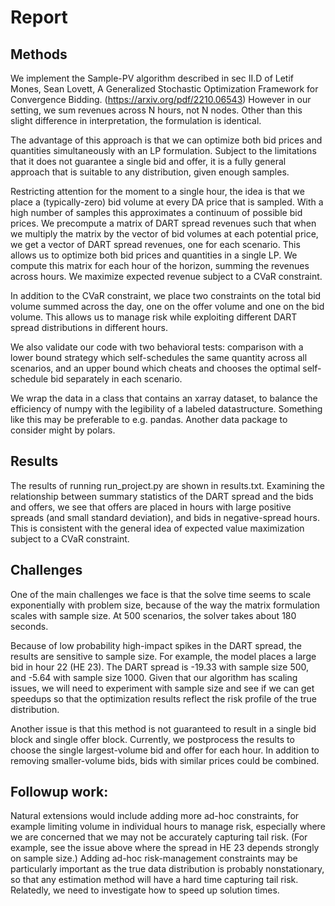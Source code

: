 # Report
## Methods
We implement the Sample-PV algorithm described in sec II.D of
Letif Mones, Sean Lovett, A Generalized Stochastic Optimization Framework for Convergence Bidding.
(https://arxiv.org/pdf/2210.06543) 
However in our setting, we sum revenues across N hours, not N nodes. Other than this slight difference in
interpretation, the formulation is identical.

The advantage of this approach is that we can optimize both bid prices and quantities simultaneously with an LP 
formulation. Subject to the limitations that it does not guarantee a single bid and offer, it is a fully 
general approach that is suitable to any distribution, given enough samples.

Restricting attention for the moment to a single hour, the idea is that we place a (typically-zero)
bid volume at every DA price that is sampled. With a high number of samples this approximates a
continuum of possible bid prices. We precompute a matrix of DART spread revenues such that when we
multiply the matrix by the vector of bid volumes at each potential price, we get a vector of DART
spread revenues, one for each scenario. This allows us to optimize both bid prices and quantities in a single LP.
We compute this matrix for each hour of the horizon, summing the revenues across hours.
We maximize expected revenue subject to a CVaR constraint.

In addition to the CVaR constraint, we place two constraints on the total bid volume summed across the day,
one on the offer volume and one on the bid volume. This allows us to manage risk while exploiting
different DART spread distributions in different hours.

We also validate our code with two behavioral tests: comparison with a lower bound strategy which self-schedules the 
same quantity across all scenarios, and an upper bound which cheats and chooses the optimal self-schedule bid separately
in each scenario.

We wrap the data in a class that contains an xarray dataset, to balance the efficiency of numpy with the
legibility of a labeled datastructure. Something like this may be preferable to e.g. pandas. 
Another data package to consider might by polars. 

## Results
The results of running run_project.py are shown in results.txt.
Examining the relationship between summary statistics of the DART spread and the bids and offers,
we see that offers are placed in hours with large positive spreads (and small standard deviation),
and bids in negative-spread hours.
This is consistent with the general idea of expected value maximization subject to a CVaR constraint.


## Challenges
One of the main challenges we face is that the solve time seems to scale exponentially with problem size,
because of the way the matrix formulation scales with sample size.
At 500 scenarios, the solver takes about 180 seconds.

Because of low probability high-impact spikes in the DART spread, the results are sensitive to sample size.
For example, the model places a large bid in hour 22 (HE 23). 
The DART spread is -19.33 with sample size 500, and -5.64 with sample size 1000. 
Given that our algorithm has scaling issues, we will need to experiment with sample size and see if we 
can get speedups so that the optimization results reflect the risk profile of the true distribution.

Another issue is that this method is not guaranteed to result in a single bid block and single offer block.
Currently, we postprocess the results to choose the single largest-volume bid and offer for each hour.
In addition to removing smaller-volume bids, bids with similar prices could be combined.


## Followup work:
Natural extensions would include adding more ad-hoc constraints, for example limiting volume in individual 
hours to manage risk, especially where we are concerned that we may not be accurately capturing tail risk.
(For example, see the issue above where the spread in HE 23 depends strongly on sample size.)
Adding ad-hoc risk-management constraints may be particularly important as the true data distribution
is probably nonstationary, so that any estimation method will have a hard time capturing tail risk.
Relatedly, we need to investigate how to speed up solution times.